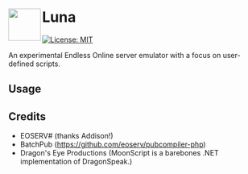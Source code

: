 # <img align="left" width="64" height="64" src="https://i.imgur.com/MI4zj9F.png" /> Luna
[![License: MIT](https://img.shields.io/badge/license-MIT-yellow.svg)](https://opensource.org/licenses/MIT)

An experimental Endless Online server emulator with a focus on user-defined scripts.

## Usage

## Credits
- EOSERV# (thanks Addison!)
- BatchPub (https://github.com/eoserv/pubcompiler-php)
- Dragon's Eye Productions (MoonScript is a barebones .NET implementation of DragonSpeak.)
